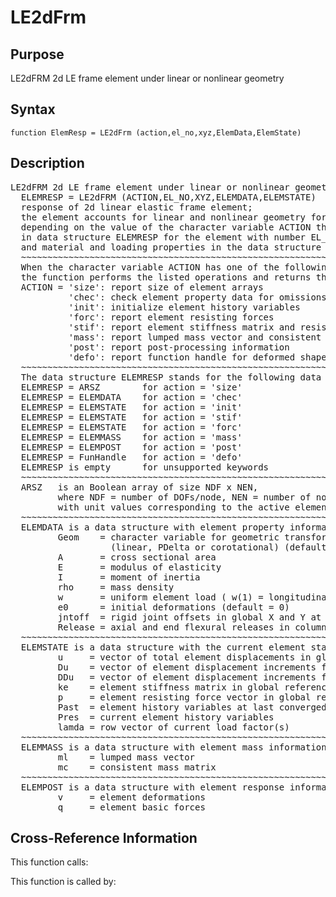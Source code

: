 
<!-- <a name="_top"></a>
<div><a href="../../../../../index.md">Home</a> &gt;  <a href="#">..</a> &gt; <a href="#">..</a> &gt; <a href="#">FEDEASLab</a> &gt; <a href="#">src</a> &gt; <a href="index.md">Element_Library</a> &gt; LE2dFrm.m</div> -->

<!--<table width="100%"><tr><td align="left"><a href="../../../../../index.md"><img alt="<" border="0" src="../../../../../left.png">&nbsp;Master index</a></td>
<td align="right"><a href="index.md">Index for ..\..\FEDEASLab\src\Element_Library&nbsp;<img alt=">" border="0" src="../../../../../right.png"></a></td></tr></table>-->
# LE2dFrm
<!-- <h1>LE2dFrm
</h1> -->

## <a name="_name"></a>Purpose

<!-- <h2 id="purpose"><a name="_name"></a>Purpose</h2> -->

LE2dFRM 2d LE frame element under linear or nonlinear geometry

<!-- <div class="box"><strong>LE2dFRM 2d LE frame element under linear or nonlinear geometry</strong></div> -->

## <a name="_synopsis"></a>Syntax

`function ElemResp = LE2dFrm (action,el_no,xyz,ElemData,ElemState)` 
## <a name="_description"></a>Description

<pre class="comment">LE2dFRM 2d LE frame element under linear or nonlinear geometry   
  ELEMRESP = LE2dFRM (ACTION,EL_NO,XYZ,ELEMDATA,ELEMSTATE)
  response of 2d linear elastic frame element;
  the element accounts for linear and nonlinear geometry for the nodal dof transformations; 
  depending on the value of the character variable ACTION the function returns information
  in data structure ELEMRESP for the element with number EL_NO, end node coordinates XYZ,
  and material and loading properties in the data structure ELEMDATA.
  ~~~~~~~~~~~~~~~~~~~~~~~~~~~~~~~~~~~~~~~~~~~~~~~~~~~~~~~~~~~~~~~~~~~~~~~~~~~~~~~~~~~~~~~~~
  When the character variable ACTION has one of the following values,
  the function performs the listed operations and returns the results in ELEMRESP:
  ACTION = 'size': report size of element arrays
           'chec': check element property data for omissions and assign default values
           'init': initialize element history variables
           'forc': report element resisting forces
           'stif': report element stiffness matrix and resisting forces
           'mass': report lumped mass vector and consistent mass matrix
           'post': report post-processing information
           'defo': report function handle for deformed shape
  ~~~~~~~~~~~~~~~~~~~~~~~~~~~~~~~~~~~~~~~~~~~~~~~~~~~~~~~~~~~~~~~~~~~~~~~~~~~~~~~~~~~~~~~~~
  The data structure ELEMRESP stands for the following data object(s) for each ACTION:
  ELEMRESP = ARSZ        for action = 'size' 
  ELEMRESP = ELEMDATA    for action = 'chec'
  ELEMRESP = ELEMSTATE   for action = 'init'
  ELEMRESP = ELEMSTATE   for action = 'stif'
  ELEMRESP = ELEMSTATE   for action = 'forc'
  ELEMRESP = ELEMMASS    for action = 'mass'
  ELEMRESP = ELEMPOST    for action = 'post'
  ELEMRESP = FunHandle   for action = 'defo'
  ELEMRESP is empty      for unsupported keywords
  ~~~~~~~~~~~~~~~~~~~~~~~~~~~~~~~~~~~~~~~~~~~~~~~~~~~~~~~~~~~~~~~~~~~~~~~~~~~~~~~~~~~~~~~~~
  ARSZ   is an Boolean array of size NDF x NEN,
         where NDF = number of DOFs/node, NEN = number of nodes,
         with unit values corresponding to the active element DOFs
  ~~~~~~~~~~~~~~~~~~~~~~~~~~~~~~~~~~~~~~~~~~~~~~~~~~~~~~~~~~~~~~~~~~~~~~~~~~~~~~~~~~~~~~~~~
  ELEMDATA is a data structure with element property information in fields
         Geom    = character variable for geometric transformation of node variables
                   (linear, PDelta or corotational) (default=linear)
         A       = cross sectional area
         E       = modulus of elasticity
         I       = moment of inertia
         rho     = mass density
         w       = uniform element load ( w(1) = longitudinal, w(2) = transverse )
         e0      = initial deformations (default = 0)
         jntoff  = rigid joint offsets in global X and Y at element ends; column 1 for node i, column 2 for node j
         Release = axial and end flexural releases in column vector (0=cont,1=hinge) (default=[0;0;0])
  ~~~~~~~~~~~~~~~~~~~~~~~~~~~~~~~~~~~~~~~~~~~~~~~~~~~~~~~~~~~~~~~~~~~~~~~~~~~~~~~~~~~~~~~~~
  ELEMSTATE is a data structure with the current element state; it has the fields
         u     = vector of total element displacements in global reference
         Du    = vector of element displacement increments from last convergence
         DDu   = vector of element displacement increments from last iteration
         ke    = element stiffness matrix in global reference; updated under ACTION = 'stif'
         p     = element resisting force vector in global reference; updated under ACTION = 'stif' or 'forc'
         Past  = element history variables at last converged state
         Pres  = current element history variables
         lamda = row vector of current load factor(s)
  ~~~~~~~~~~~~~~~~~~~~~~~~~~~~~~~~~~~~~~~~~~~~~~~~~~~~~~~~~~~~~~~~~~~~~~~~~~~~~~~~~~~~~~~~~
  ELEMMASS is a data structure with element mass information in fields
         ml    = lumped mass vector
         mc    = consistent mass matrix
  ~~~~~~~~~~~~~~~~~~~~~~~~~~~~~~~~~~~~~~~~~~~~~~~~~~~~~~~~~~~~~~~~~~~~~~~~~~~~~~~~~~~~~~~~~
  ELEMPOST is a data structure with element response information for post-processing in fields
         v     = element deformations
         q     = element basic forces</pre>
<!-- <div class="fragment"><pre class="comment">LE2dFRM 2d LE frame element under linear or nonlinear geometry   
  ELEMRESP = LE2dFRM (ACTION,EL_NO,XYZ,ELEMDATA,ELEMSTATE)
  response of 2d linear elastic frame element;
  the element accounts for linear and nonlinear geometry for the nodal dof transformations; 
  depending on the value of the character variable ACTION the function returns information
  in data structure ELEMRESP for the element with number EL_NO, end node coordinates XYZ,
  and material and loading properties in the data structure ELEMDATA.
  ~~~~~~~~~~~~~~~~~~~~~~~~~~~~~~~~~~~~~~~~~~~~~~~~~~~~~~~~~~~~~~~~~~~~~~~~~~~~~~~~~~~~~~~~~
  When the character variable ACTION has one of the following values,
  the function performs the listed operations and returns the results in ELEMRESP:
  ACTION = 'size': report size of element arrays
           'chec': check element property data for omissions and assign default values
           'init': initialize element history variables
           'forc': report element resisting forces
           'stif': report element stiffness matrix and resisting forces
           'mass': report lumped mass vector and consistent mass matrix
           'post': report post-processing information
           'defo': report function handle for deformed shape
  ~~~~~~~~~~~~~~~~~~~~~~~~~~~~~~~~~~~~~~~~~~~~~~~~~~~~~~~~~~~~~~~~~~~~~~~~~~~~~~~~~~~~~~~~~
  The data structure ELEMRESP stands for the following data object(s) for each ACTION:
  ELEMRESP = ARSZ        for action = 'size' 
  ELEMRESP = ELEMDATA    for action = 'chec'
  ELEMRESP = ELEMSTATE   for action = 'init'
  ELEMRESP = ELEMSTATE   for action = 'stif'
  ELEMRESP = ELEMSTATE   for action = 'forc'
  ELEMRESP = ELEMMASS    for action = 'mass'
  ELEMRESP = ELEMPOST    for action = 'post'
  ELEMRESP = FunHandle   for action = 'defo'
  ELEMRESP is empty      for unsupported keywords
  ~~~~~~~~~~~~~~~~~~~~~~~~~~~~~~~~~~~~~~~~~~~~~~~~~~~~~~~~~~~~~~~~~~~~~~~~~~~~~~~~~~~~~~~~~
  ARSZ   is an Boolean array of size NDF x NEN,
         where NDF = number of DOFs/node, NEN = number of nodes,
         with unit values corresponding to the active element DOFs
  ~~~~~~~~~~~~~~~~~~~~~~~~~~~~~~~~~~~~~~~~~~~~~~~~~~~~~~~~~~~~~~~~~~~~~~~~~~~~~~~~~~~~~~~~~
  ELEMDATA is a data structure with element property information in fields
         Geom    = character variable for geometric transformation of node variables
                   (linear, PDelta or corotational) (default=linear)
         A       = cross sectional area
         E       = modulus of elasticity
         I       = moment of inertia
         rho     = mass density
         w       = uniform element load ( w(1) = longitudinal, w(2) = transverse )
         e0      = initial deformations (default = 0)
         jntoff  = rigid joint offsets in global X and Y at element ends; column 1 for node i, column 2 for node j
         Release = axial and end flexural releases in column vector (0=cont,1=hinge) (default=[0;0;0])
  ~~~~~~~~~~~~~~~~~~~~~~~~~~~~~~~~~~~~~~~~~~~~~~~~~~~~~~~~~~~~~~~~~~~~~~~~~~~~~~~~~~~~~~~~~
  ELEMSTATE is a data structure with the current element state; it has the fields
         u     = vector of total element displacements in global reference
         Du    = vector of element displacement increments from last convergence
         DDu   = vector of element displacement increments from last iteration
         ke    = element stiffness matrix in global reference; updated under ACTION = 'stif'
         p     = element resisting force vector in global reference; updated under ACTION = 'stif' or 'forc'
         Past  = element history variables at last converged state
         Pres  = current element history variables
         lamda = row vector of current load factor(s)
  ~~~~~~~~~~~~~~~~~~~~~~~~~~~~~~~~~~~~~~~~~~~~~~~~~~~~~~~~~~~~~~~~~~~~~~~~~~~~~~~~~~~~~~~~~
  ELEMMASS is a data structure with element mass information in fields
         ml    = lumped mass vector
         mc    = consistent mass matrix
  ~~~~~~~~~~~~~~~~~~~~~~~~~~~~~~~~~~~~~~~~~~~~~~~~~~~~~~~~~~~~~~~~~~~~~~~~~~~~~~~~~~~~~~~~~
  ELEMPOST is a data structure with element response information for post-processing in fields
         v     = element deformations
         q     = element basic forces</pre></div> -->

<!-- crossreference -->
## <a name="_cross"></a>Cross-Reference Information

This function calls:
<ul style="list-style-image:url(../../../../../matlabicon.gif)">
</ul>
This function is called by:
<ul style="list-style-image:url(../../../../../matlabicon.gif)">
</ul>
<!-- crossreference -->




<!-- <hr><address>Generated on Thu 09-Jul-2020 10:09:04 by <strong><a href="http://www.artefact.tk/software/matlab/m2html/" title="Matlab Documentation in HTML">m2html</a></strong> &copy; 2005</address> -->